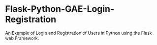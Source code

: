 # Flask-Python-GAE-Login-Registration
An Example of Login and Registration of Users in Python using the Flask web Framework.
